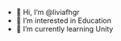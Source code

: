 - 👋 Hi, I’m @liviafhgr
- 👀 I’m interested in Education
- 🌱 I’m currently learning Unity


<!---
liviafhgr/liviafhgr is a ✨ special ✨ repository because its `README.md` (this file) appears on your GitHub profile.
You can click the Preview link to take a look at your changes.
--->
